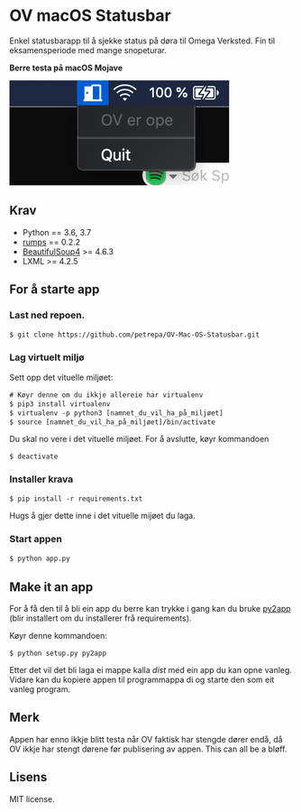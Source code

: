 # OV macOS Statusbar
Enkel statusbarapp til å sjekke status på døra til Omega Verksted. Fin til eksamensperiode med mange snopeturar.

**Berre testa på macOS Mojave**

![Skjermbilde](/images/screenshot_ovapp.png)

## Krav
  * Python == 3.6, 3.7
  * [rumps](https://github.com/jaredks/rumps) == 0.2.2
  * [BeautifulSoup4](https://www.crummy.com/software/BeautifulSoup/bs4/doc/) >= 4.6.3
  * LXML >= 4.2.5

## For å starte app
### Last ned repoen.
```
$ git clone https://github.com/petrepa/OV-Mac-OS-Statusbar.git
```
### Lag virtuelt miljø
Sett opp det vituelle miljøet:
```
# Køyr denne om du ikkje allereie har virtualenv
$ pip3 install virtualenv
$ virtualenv -p python3 [namnet_du_vil_ha_på_miljøet]
$ source [namnet_du_vil_ha_på_miljøet]/bin/activate
```
Du skal no vere i det vituelle miljøet. For å avslutte, køyr kommandoen
```
$ deactivate
```

### Installer krava
```
$ pip install -r requirements.txt
```
Hugs å gjer dette inne i det vituelle mijøet du laga.
### Start appen
```bash
$ python app.py
```
## Make it an app
For å få den til å bli ein app du berre kan trykke i gang kan du bruke [py2app](https://py2app.readthedocs.io/en/latest/) (blir installert om du installerer frå requirements).

Køyr denne kommandoen:
```
$ python setup.py py2app
```

Etter det vil det bli laga ei mappe kalla *dist* med ein app du kan opne vanleg. Vidare kan du kopiere appen til programmappa di og starte den som eit vanleg program.

## Merk
Appen har enno ikkje blitt testa når OV faktisk har stengde dører endå, då OV ikkje har stengt dørene før publisering av appen. This can all be a bløff.

## Lisens
MIT license.

